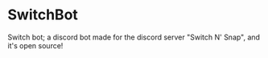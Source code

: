 # SwitchBot
Switch bot; a discord bot made for the discord server "Switch N' Snap", and it's open source!

